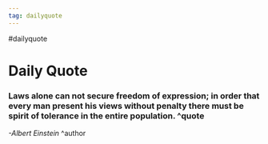 ```yaml
---
tag: dailyquote
---
```


#dailyquote

# Daily Quote

### Laws alone can not secure freedom of expression; in order that every man present his views without penalty there must be spirit of tolerance in the entire population. ^quote
*-Albert Einstein* ^author
